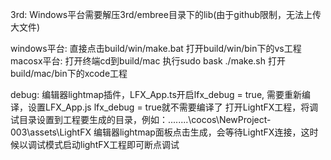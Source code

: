3rd:
	Windows平台需要解压3rd/embree目录下的lib(由于github限制，无法上传大文件)
	
windows平台:
	直接点击build/win/make.bat
	打开build/win/bin下的vs工程
macosx平台:
	打开终端cd到build/mac
	执行sudo bask ./make.sh
	打开build/mac/bin下的xcode工程
	
debug:
	编辑器lightmap插件，LFX_App.ts开启lfx_debug = true, 需要重新编译，设置LFX_App.js lfx_debug = true就不需要编译了
	打开LightFX工程，将调试目录设置到工程要生成的目录，例如：..\..\..\..\cocos\NewProject-003\assets\LightFX
	编辑器lightmap面板点击生成，会等待LightFX连接，这时候以调试模式启动lightFX工程即可断点调试
